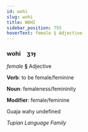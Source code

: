 ```yaml
---
id: wohi
slug: wohi
title: WOHİ
sidebar_position: 755
hoverText: female § Adjective
---
```


### wohi&emsp;<span kind="abugida">ʒɂɟ</span>

*female* **§** Adjective

**Verb**: to be female/feminine

**Noun**: femaleness/femininity

**Modifier**: female/feminine

Guaja wahy undefined

*Tupian Language Family*
